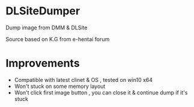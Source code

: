 # DLSiteDumper
Dump image from DMM &amp; DLSite

Source based on K.G from e-hentai forum

# Improvements

* Compatible with latest clinet & OS , tested on win10 x64
* Won't stuck on some memory layout
* Won't click first image button , you can close it & continue dump if it's stuck
